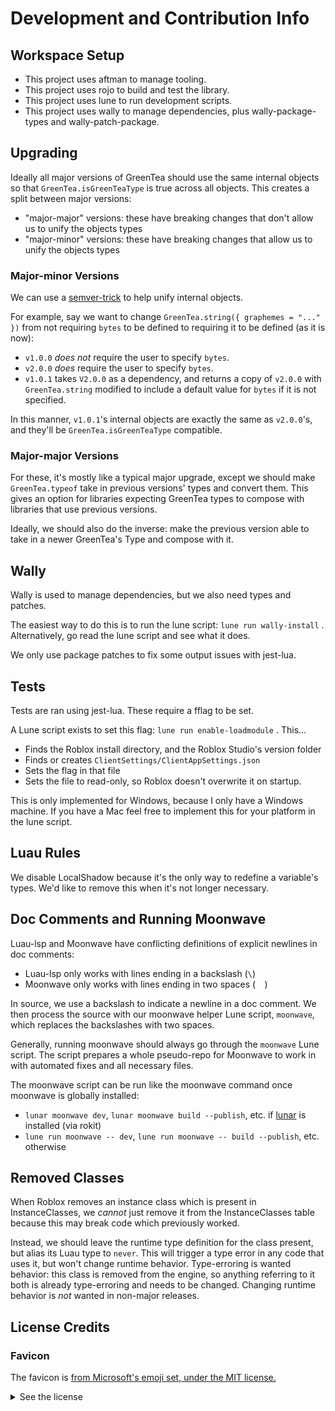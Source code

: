 # Development and Contribution Info

## Workspace Setup

- This project uses aftman to manage tooling.
- This project uses rojo to build and test the library.
- This project uses lune to run development scripts.
- This project uses wally to manage dependencies, plus wally-package-types and wally-patch-package.

## Upgrading

Ideally all major versions of GreenTea should use the same internal objects so that
`GreenTea.isGreenTeaType` is true across all objects. This creates a split between major versions:
- "major-major" versions: these have breaking changes that don't allow us to unify the objects types
- "major-minor" versions: these have breaking changes that allow us to unify the objects types

### Major-minor Versions

We can use a [semver-trick](https://github.com/dtolnay/semver-trick) to help unify internal objects.

For example, say we want to change `GreenTea.string({ graphemes = "..." })` from not requiring `bytes` to be defined to requiring it to be defined (as it is now):
- `v1.0.0` _does not_ require the user to specify `bytes`.
- `v2.0.0` _does_ require the user to specify `bytes`.
- `v1.0.1` takes `V2.0.0` as a dependency, and returns a copy of `v2.0.0` with `GreenTea.string` modified to
  include a default value for `bytes` if it is not specified.

In this manner, `v1.0.1`'s internal objects are exactly the same as `v2.0.0`'s, and they'll be
`GreenTea.isGreenTeaType` compatible.

### Major-major Versions

For these, it's mostly like a typical major upgrade, except we should make `GreenTea.typeof` take in previous versions' types and convert them. This gives an option for libraries expecting GreenTea types
to compose with libraries that use previous versions.

Ideally, we should also do the inverse: make the previous version able to take in a newer GreenTea's Type and compose with it.

## Wally

Wally is used to manage dependencies, but we also need types and patches.

The easiest way to do this is to run the lune script: `lune run wally-install` .
Alternatively, go read the lune script and see what it does.

We only use package patches to fix some output issues with jest-lua.

## Tests

Tests are ran using jest-lua. These require a fflag to be set.

A Lune script exists to set this flag: `lune run enable-loadmodule` . This...
- Finds the Roblox install directory, and the Roblox Studio's version folder
- Finds or creates `ClientSettings/ClientAppSettings.json`
- Sets the flag in that file
- Sets the file to read-only, so Roblox doesn't overwrite it on startup.

This is only implemented for Windows, because I only have a Windows machine.
If you have a Mac feel free to implement this for your platform in the lune script.

## Luau Rules

We disable LocalShadow because it's the only way to redefine a variable's types.
We'd like to remove this when it's not longer necessary.

## Doc Comments and Running Moonwave

Luau-lsp and Moonwave have conflicting definitions of explicit newlines in doc comments:
- Luau-lsp only works with lines ending in a backslash (`\`)
- Moonwave only works with lines ending in two spaces (`  `)

In source, we use a backslash to indicate a newline in a doc comment.
We then process the source with our moonwave helper Lune script, `moonwave`,
which replaces the backslashes with two spaces.

Generally, running moonwave should always go through the `moonwave` Lune script.
The script prepares a whole pseudo-repo for Moonwave to work in with automated
fixes and all necessary files.
 
The moonwave script can be run like the moonwave command once moonwave is
globally installed:
- `lunar moonwave dev`, `lunar moonwave build --publish`, etc. if [lunar](https://github.com/corecii/lunar) is installed (via rokit)
- `lune run moonwave -- dev`, `lune run moonwave -- build --publish`, etc. otherwise

## Removed Classes

When Roblox removes an instance class which is present in InstanceClasses, we
_cannot_ just remove it from the InstanceClasses table because this may break code
which previously worked.

Instead, we should leave the runtime type definition for the class present, but
alias its Luau type to `never`. This will trigger a type error in any code that
uses it, but won't change runtime behavior. Type-erroring is wanted behavior:
this class is removed from the engine, so anything referring to it both is
already type-erroring and needs to be changed. Changing runtime behavior is
_not_ wanted in non-major releases.

## License Credits

### Favicon

The favicon is [from Microsoft's emoji set, under the MIT license.](https://github.com/microsoft/fluentui-emoji/blob/main/LICENSE)

<details><summary>See the license</summary>

MIT License

Copyright (c) Microsoft Corporation.

Permission is hereby granted, free of charge, to any person obtaining a copy
of this software and associated documentation files (the "Software"), to deal
in the Software without restriction, including without limitation the rights
to use, copy, modify, merge, publish, distribute, sublicense, and/or sell
copies of the Software, and to permit persons to whom the Software is
furnished to do so, subject to the following conditions:

The above copyright notice and this permission notice shall be included in all
copies or substantial portions of the Software.

THE SOFTWARE IS PROVIDED "AS IS", WITHOUT WARRANTY OF ANY KIND, EXPRESS OR
IMPLIED, INCLUDING BUT NOT LIMITED TO THE WARRANTIES OF MERCHANTABILITY,
FITNESS FOR A PARTICULAR PURPOSE AND NONINFRINGEMENT. IN NO EVENT SHALL THE
AUTHORS OR COPYRIGHT HOLDERS BE LIABLE FOR ANY CLAIM, DAMAGES OR OTHER
LIABILITY, WHETHER IN AN ACTION OF CONTRACT, TORT OR OTHERWISE, ARISING FROM,
OUT OF OR IN CONNECTION WITH THE SOFTWARE OR THE USE OR OTHER DEALINGS IN THE
SOFTWARE

</details>